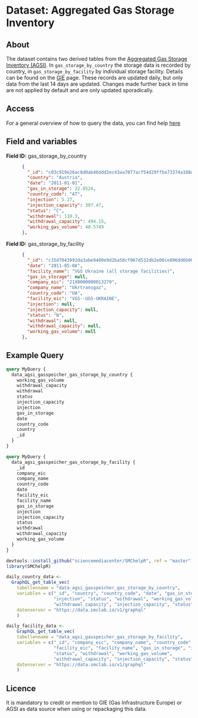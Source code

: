 # Dataset: Aggregated Gas Storage Inventory


## About <a name = "about"></a>

The dataset contains two derived tables from the [Aggregated Gas Storage Inventory (AGSI)](https://agsi.gie.eu/). In `gas_storage_by_country` the storage data is recorded by country, in `gas_storage_by_facility` by individual storage facility. Details can be found on the [GIE](https://agsi.gie.eu/) page. These records are updated daily, but only data from the last 14 days are updated. Changes made further back in time are not applied by default and are only updated sporadically.

## Access <a name = "access"></a>

For a general overview of how to query the data, you can find help [here](../README.md)

## Field and variables

**Field ID:** gas_storage_by_country

```JSON
      {
        "_id": "c03c919e26ac8d0ab46ddd2ec43aa7077acf54d29ffba73374a108df6ea2a6ad",
        "country": "Austria",
        "date": "2011-01-01",
        "gas_in_storage": 22.6524,
        "country_code": "AT",
        "injection": 5.27,
        "injection_capacity": 397.47,
        "status": "C",
        "withdrawal": 110.3,
        "withdrawal_capacity": 494.15,
        "working_gas_volume": 40.5749
      },
```

**Field ID:** gas_storage_by_facility

```JSON
      {
        "_id": "c35d7043992da3abe9400e9d2ba50cf067d532db2e06ce896dd6b00cb14c3f56",
        "date": "2011-05-06",
        "facility_name": "VGS Ukraine (all storage facilities)",
        "gas_in_storage": null,
        "company_eic": "21X0000000013279",
        "company_name": "Ukrtransgaz",
        "country_code": "UA",
        "facility_eic": "VGS--UGS-UKRAINE",
        "injection": null,
        "injection_capacity": null,
        "status": "N",
        "withdrawal": null,
        "withdrawal_capacity": null,
        "working_gas_volume": null
      },
```

## Example Query

```GraphQL
query MyQuery {
  data_agsi_gasspeicher_gas_storage_by_country {
    working_gas_volume
    withdrawal_capacity
    withdrawal
    status
    injection_capacity
    injection
    gas_in_storage
    date
    country_code
    country
    _id
  }
}
```

```GraphQL
query MyQuery {
  data_agsi_gasspeicher_gas_storage_by_facility {
    _id
    company_eic
    company_name
    country_code
    date
    facility_eic
    facility_name
    gas_in_storage
    injection
    injection_capacity
    status
    withdrawal
    withdrawal_capacity
    working_gas_volume
  }
}
```

```R
devtools::install_github("sciencemediacenter/SMChelpR", ref = "master")
library(SMChelpR)

daily_country_data <-
  GraphQL_get_table_vec(
    tabellenname = "data_agsi_gasspeicher_gas_storage_by_country",
    variablen = c("_id", "country", "country_code", "date", "gas_in_storage", 
                  "injection", "status", "withdrawal", "working_gas_volume", 
                  "withdrawal_capacity", "injection_capacity", "status"),
    datenserver = "https://data.smclab.io/v1/graphql"
    )

daily_facility_data <-
    GraphQL_get_table_vec(
    tabellenname = "data_agsi_gasspeicher_gas_storage_by_facility",
    variablen = c("_id", "company_eic", "company_name", "country_code", "date", 
                  "facility_eic", "facility_name", "gas_in_storage", "injection", 
                  "status", "withdrawal", "working_gas_volume", 
                  "withdrawal_capacity", "injection_capacity", "status"),
    datenserver = "https://data.smclab.io/v1/graphql"
    )

```

## Licence

It is mandatory to credit or mention to GIE (Gas Infrastructure Europe) or AGSI as data source when using or repackaging this data. 

